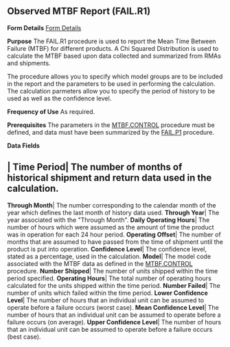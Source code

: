 ## Observed MTBF Report (FAIL.R1)
<PageHeader />

**Form Details**
[Form Details](../FAIL-R1-1/README.md)

**Purpose**
The FAIL.R1 procedure is used to report the Mean Time Between Failure (MTBF)
for different products. A Chi Squared Distribution is used to calculate the
MTBF based upon data collected and summarized from RMAs and shipments.

The procedure allows you to specify which model groups are to be included in
the report and the parameters to be used in performing the calculation. The
calculation parmeters allow you to specify the period of history to be used as
well as the confidence level.

**Frequency of Use**
As required.

**Prerequisites**
The parameters in the [MTBF.CONTROL](../MTBF-CONTROL/README.md) procedure must be
defined, and data must have been summarized by the [FAIL.P1](../FAIL-P1/README.md)
procedure.

**Data Fields**

| **Time Period**|  The number of months of historical shipment and return
data used in the calculation.
-  
**Through Month**|  The number corresponding to the calendar month of the year
which defines the last month of history data used.
**Through Year**|  The year associated with the "Through Month".
**Daily Operating Hours**|  The number of hours which were assumed as the
amount of time the product was in operation for each 24 hour period.
**Operating Offset**|  The number of months that are assumed to have passed
from the time of shipment until the product is put into operation.
**Confidence Level**|  The confidence level, stated as a percentage, used in
the calculation.
**Model**|  The model code associated with the MTBF data as defined in the
[MTBF.CONTROL](../MTBF-CONTROL/README.md) procedure.
**Number Shipped**|  The number of units shipped within the time period
specified.
**Operating Hours**|  The total number of operating hours calculated for the
units shipped within the time period.
**Number Failed**|  The number of units which failed within the time period.
**Lower Confidence Level**|  The number of hours that an individual unit can
be assumed to operate before a failure occurs (worst case).
**Mean Confidence Level**|  The number of hours that an individual unit can be
assumed to operate before a failure occurs (on average).
**Upper Confidence Level**|  The number of hours that an individual unit can
be assumed to operate before a failure occurs (best case).

<badge text= "Version 8.10.57 " vertical="middle" />

<PageFooter />
